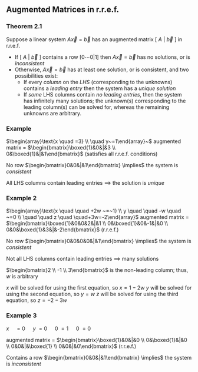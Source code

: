 ## Augmented Matrices in r.r.e.f.

### Theorem 2.1

Suppose a linear system $A \vec{x}= \vec{b}$ has an augmented matrix $[~A~|~ \vec{b}~]$ in r.r.e.f.

- If $[~A~|~ \vec{b}~]$ contains a row $[0 \cdots 0|1]$ then $A \vec{x}=\vec{b}$ has no solutions, or is _inconsistent_
- Otherwise, $A \vec{x}= \vec{b}$ has at least one solution, or is consistent, and two possibilities exist:
	- If every _column_ on the _LHS_ (corresponding to the unknowns) contains a _leading entry_ then the system has a _unique solution_
	- If _some_ LHS columns contain _no leading entries_, then the system has infinitely many solutions; the unknown(s) corresponding to the leading column(s) can be solved for, whereas the remaining unknowns are arbitrary.

### Example

$\begin{array}\text{x \quad =3} \\ \quad y~=1\end{array}~$ augmented matrix = $\begin{bmatrix}\boxed{1}&0&|&3 \\ 0&\boxed{1}&|&1\end{bmatrix}$ (satisfies all r.r.e.f. conditions)

No row $\begin{bmatrix}0&0&|&1\end{bmatrix} \implies$ the system is _consistent_

All LHS columns contain leading entries $\implies$ the solution is _unique_

### Example 2

$\begin{array}\text{x \quad \quad +2w ~=~1} \\ y  \quad \quad -w \quad ~=0 \\ \quad \quad z \quad \quad+3w=-2\end{array}$ augmented matrix = $\begin{bmatrix}\boxed{1}&0&0&2&|&1 \\ 0&\boxed{1}&0&-1&|&0 \\ 0&0&\boxed{1}&3&|&-2\end{bmatrix}$ (r.r.e.f.)

No row $\begin{bmatrix}0&0&0&0&|&1\end{bmatrix} \implies$ the system is _consistent_

Not all LHS columns contain leading entries $\implies$ many solutions

$\begin{bmatrix}2 \\ -1 \\ 3\end{bmatrix}$ is the non-leading column; thus, $w$ is arbitrary

$x$ will be solved for using the first equation, so $x=1-2w$
$y$ will be solved for using the second equation, so $y=w$
$z$ will be solved for using the third equation, so $z=-2-3w$

### Example 3

$x \quad = 0$
$\quad y ~= 0$
$\quad 0 ~= 1$
$\quad 0 ~= 0$

augmented matrix = $\begin{bmatrix}\boxed{1}&0&|&0 \\ 0&\boxed{1}&|&0 \\ 0&0&|&\boxed{1} \\ 0&0&|&0\end{bmatrix}$ (r.r.e.f.)

Contains a row $\begin{bmatrix}0&0&|&1\end{bmatrix} \implies$ the system is _inconsistent_

